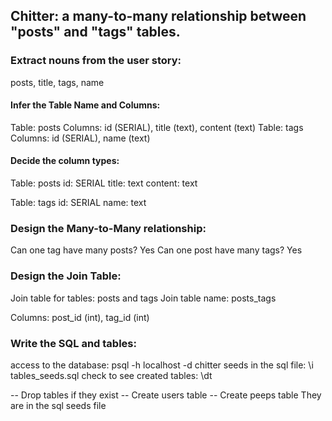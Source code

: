 ## Chitter: a many-to-many relationship between "posts" and "tags" tables. 

### Extract nouns from the user story:
posts, title, tags, name

#### Infer the Table Name and Columns:
Table: posts
Columns: id (SERIAL), title (text), content (text)
Table: tags
Columns: id (SERIAL), name (text)

#### Decide the column types:
Table: posts
id: SERIAL
title: text
content: text

Table: tags
id: SERIAL
name: text

### Design the Many-to-Many relationship:
Can one tag have many posts? Yes
Can one post have many tags? Yes

### Design the Join Table:
Join table for tables: posts and tags
Join table name: posts_tags

Columns: post_id (int), tag_id (int)

### Write the SQL and tables:
access to the database: psql -h localhost -d chitter
seeds in the sql file: \i tables_seeds.sql
check to see created tables: \dt

-- Drop tables if they exist
-- Create users table
-- Create peeps table
They are in the sql seeds file
 
